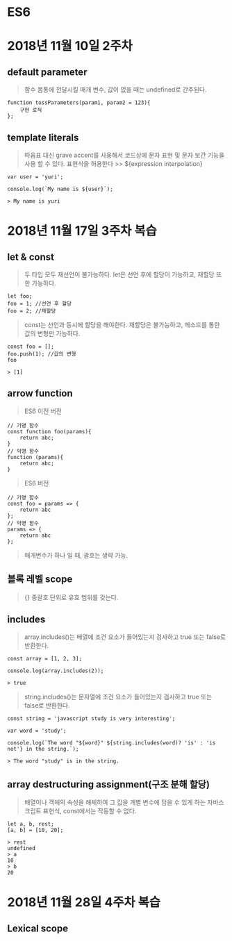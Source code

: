 # ES6

# 2018년 11월 10일 2주차

## default parameter
> 함수 몸통에 전달시킬 매개 변수, 값이 없을 때는 undefined로 간주된다.
```
function tossParameters(param1, param2 = 123){
    구현 로직
};
```

## template literals
> 따옴표 대신 grave accent를 사용해서 코드상에 문자 표현 및 문자 보간 기능을 사용 할 수 있다. 표현식을 허용한다 >> ${expression interpolation}
```
var user = 'yuri';

console.log(`My name is ${user}`);

> My name is yuri
```

# 2018년 11월 17일 3주차 복습

## let & const
> 두 타입 모두 재선언이 불가능하다.
> let은 선언 후에 할당이 가능하고, 재할당 또한 가능하다.
```
let foo;
foo = 1; //선언 후 할당
foo = 2; //재할당
```
> const는 선언과 동시에 할당을 해야한다. 재할당은 불가능하고, 메소드를 통한 값의 변형만 가능하다.
```
const foo = [];
foo.push(1); //값의 변형
foo

> [1]
```
> 
## arrow function
> ES6 이전 버전
```
// 기명 함수
const function foo(params){
    return abc;
}
// 익명 함수
function (params){
    return abc;
}   
```
> ES6 버전
```
// 기명 함수
const foo = params => { 
    return abc
};
// 익명 함수
params => { 
    return abc
};
```
> 매개변수가 하나 일 때, 괄호는 생략 가능.

## 블록 레벨 scope
> {} 중괄호 단위로 유효 범위를 갖는다.

## includes
> array.includes()는 배열에 조건 요소가 들어있는지 검사하고 true 또는 false로 반환한다.
```
const array = [1, 2, 3];

console.log(array.includes(2));

> true

```
> string.includes()는 문자열에 조건 요소가 들어있는지 검사하고 true 또는 false로 반환한다.
```
const string = 'javascript study is very interesting';

var word = 'study';

console.log(`The word "${word}" ${string.includes(word)? 'is' : 'is not'} in the string.`);

> The word "study" is in the string.

```
## array destructuring assignment(구조 분해 할당)
> 배열이나 객체의 속성을 해체하여 그 값을 개별 변수에 담을 수 있게 하는 자바스크립트 표현식, const에서는 작동할 수 없다.
```
let a, b, rest;
[a, b] = [10, 20];

> rest
undefined
> a
10
> b
20
```

# 2018년 11월 28일 4주차 복습

## Lexical scope

